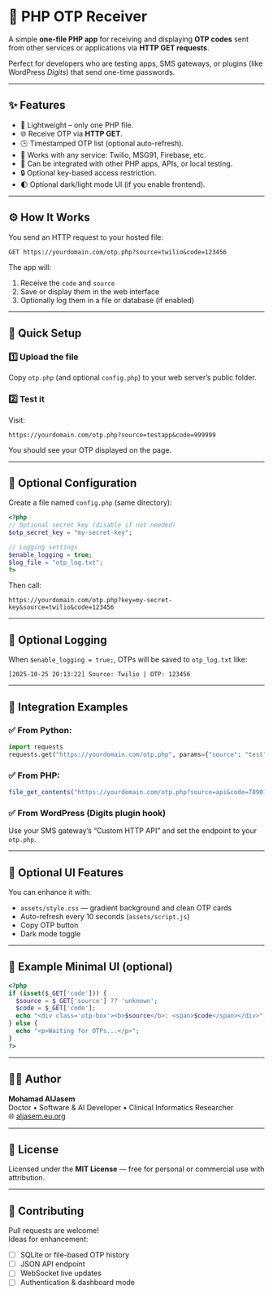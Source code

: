 # 🔐 PHP OTP Receiver

A simple **one-file PHP app** for receiving and displaying **OTP codes** sent from other services or applications via **HTTP GET requests**.

Perfect for developers who are testing apps, SMS gateways, or plugins (like WordPress *Digits*) that send one-time passwords.

---

## ✨ Features

- 🧩 Lightweight – only one PHP file.
- 🌐 Receive OTP via **HTTP GET**.
- 🕒 Timestamped OTP list (optional auto-refresh).
- 📱 Works with any service: Twilio, MSG91, Firebase, etc.
- 🧰 Can be integrated with other PHP apps, APIs, or local testing.
- 🔒 Optional key-based access restriction.
- 🌓 Optional dark/light mode UI (if you enable frontend).

---

## ⚙️ How It Works

You send an HTTP request to your hosted file:

```
GET https://yourdomain.com/otp.php?source=twilio&code=123456
```

The app will:
1. Receive the `code` and `source`
2. Save or display them in the web interface
3. Optionally log them in a file or database (if enabled)

---

## 🚀 Quick Setup

### 1️⃣ Upload the file
Copy `otp.php` (and optional `config.php`) to your web server’s public folder.

### 2️⃣ Test it
Visit:
```
https://yourdomain.com/otp.php?source=testapp&code=999999
```

You should see your OTP displayed on the page.

---

## 🔑 Optional Configuration

Create a file named `config.php` (same directory):

```php
<?php
// Optional secret key (disable if not needed)
$otp_secret_key = "my-secret-key";

// Logging settings
$enable_logging = true;
$log_file = "otp_log.txt";
?>
```

Then call:
```
https://yourdomain.com/otp.php?key=my-secret-key&source=twilio&code=123456
```

---

## 💾 Optional Logging

When `$enable_logging = true;`, OTPs will be saved to `otp_log.txt` like:

```
[2025-10-25 20:13:22] Source: Twilio | OTP: 123456
```

---

## 🧩 Integration Examples

### ✅ From Python:
```python
import requests
requests.get("https://yourdomain.com/otp.php", params={"source": "test", "code": "654321"})
```

### ✅ From PHP:
```php
file_get_contents("https://yourdomain.com/otp.php?source=api&code=789012");
```

### ✅ From WordPress (Digits plugin hook)
Use your SMS gateway’s “Custom HTTP API” and set the endpoint to your `otp.php`.

---

## 🌈 Optional UI Features

You can enhance it with:
- `assets/style.css` — gradient background and clean OTP cards
- Auto-refresh every 10 seconds (`assets/script.js`)
- Copy OTP button
- Dark mode toggle

---

## 🧰 Example Minimal UI (optional)

```php
<?php
if (isset($_GET['code'])) {
  $source = $_GET['source'] ?? 'unknown';
  $code = $_GET['code'];
  echo "<div class='otp-box'><b>$source</b>: <span>$code</span></div>";
} else {
  echo "<p>Waiting for OTPs...</p>";
}
?>
```

---

## 🧑‍💻 Author

**Mohamad AlJasem**  
Doctor • Software & AI Developer • Clinical Informatics Researcher  
🌐 [aljasem.eu.org](https://aljasem.eu.org)

---

## 🪪 License

Licensed under the **MIT License** — free for personal or commercial use with attribution.

---

## 🌟 Contributing

Pull requests are welcome!  
Ideas for enhancement:
- [ ] SQLite or file-based OTP history  
- [ ] JSON API endpoint  
- [ ] WebSocket live updates  
- [ ] Authentication & dashboard mode
